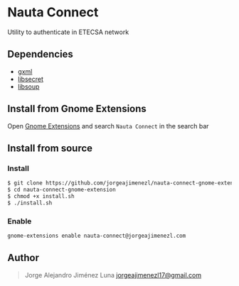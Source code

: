 # Nauta Connect

Utility to authenticate in ETECSA network

## Dependencies
+ [gxml](https://gitlab.gnome.org/GNOME/gxml/)
+ [libsecret](https://gitlab.gnome.org/GNOME/libsecret/)
+ [libsoup](https://gitlab.gnome.org/GNOME/libsoup)

## Install from Gnome Extensions
Open [Gnome Extensions](https://extensions.gnome.org) and search `Nauta Connect` in the search bar

## Install from source
### Install
```bash
$ git clone https://github.com/jorgeajimenezl/nauta-connect-gnome-extension
$ cd nauta-connect-gnome-extension
$ chmod +x install.sh
$ ./install.sh
```

### Enable
```bash
gnome-extensions enable nauta-connect@jorgeajimenezl.com
```

## Author
> Jorge Alejandro Jiménez Luna <jorgeajimenezl17@gmail.com>